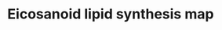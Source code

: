 ---
annotations:
- id: PW:0000024
  parent: regulatory pathway
  type: Pathway Ontology
  value: inflammatory response pathway
- id: PW:0001239
  parent: classic metabolic pathway
  type: Pathway Ontology
  value: eicosanoid biosynthetic pathway
authors:
- Egonw
- MaintBot
- DeSl
- Eweitz
- Khanspers
citedin:
- link: 10.3390/nu17050757
  title: Isoschaftoside in Fig Leaf Tea Alleviates Nonalcoholic Fatty Liver Disease
    in Mice via the Regulation of Macrophage Polarity (2025)
communities: []
description: 'In biochemistry, eicosanoids are signaling molecules made by oxidation
  of twenty-carbon essential fatty acids, (EFAs). They exert complex control over
  many bodily systems, mainly in inflammation or immunity, and as messengers in the
  central nervous system. Source: [Wikipedia](https://en.wikipedia.org/wiki/Eicosanoid).  This
  pathway is inspired by the [Lipidmaps>Eicosanoids pathway](https://lipidmaps.org/resources/pathways/vanted.php).
  For Homo sapiens, the information from this pathway has been integrated with the
  pre-existing pathway at [WikiPathways](https://www.wikipathways.org/index.php/Pathway:WP167).'
last-edited: 2025-03-07
ndex: null
organisms:
- Mus musculus
redirect_from:
- /index.php/Pathway:WP4335
- /instance/WP4335
- /instance/WP4335_r137672
revision: r137672
schema-jsonld:
- '@context': https://schema.org/
  '@id': https://wikipathways.github.io/pathways/WP4335.html
  '@type': Dataset
  creator:
    '@type': Organization
    name: WikiPathways
  description: 'In biochemistry, eicosanoids are signaling molecules made by oxidation
    of twenty-carbon essential fatty acids, (EFAs). They exert complex control over
    many bodily systems, mainly in inflammation or immunity, and as messengers in
    the central nervous system. Source: [Wikipedia](https://en.wikipedia.org/wiki/Eicosanoid).  This
    pathway is inspired by the [Lipidmaps>Eicosanoids pathway](https://lipidmaps.org/resources/pathways/vanted.php).
    For Homo sapiens, the information from this pathway has been integrated with the
    pre-existing pathway at [WikiPathways](https://www.wikipathways.org/index.php/Pathway:WP167).'
  keywords:
  - 11-HETE
  - 15-deoxy-PGD2
  - 15-deoxy-PGJ2
  - 5-HETE
  - AA
  - Alox5
  - GP
  - PGD2
  - PGE2
  - PGF2a
  - PGG2
  - PGH2
  - PGJ2
  - Pla2g4a
  - Pla2g4b
  - Pla2g5
  - Pla2g6
  - Ptgds
  - Ptges
  - Ptgs1
  - Ptgs2
  license: CC0
  name: Eicosanoid lipid synthesis map
seo: CreativeWork
title: Eicosanoid lipid synthesis map
wpid: WP4335
---